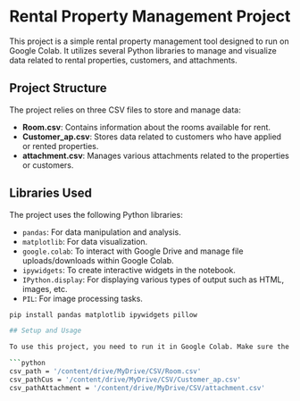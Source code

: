 # Rental Property Management Project

This project is a simple rental property management tool designed to run on Google Colab. It utilizes several Python libraries to manage and visualize data related to rental properties, customers, and attachments.

## Project Structure

The project relies on three CSV files to store and manage data:

- **Room.csv**: Contains information about the rooms available for rent.
- **Customer_ap.csv**: Stores data related to customers who have applied or rented properties.
- **attachment.csv**: Manages various attachments related to the properties or customers.

## Libraries Used

The project uses the following Python libraries:

- `pandas`: For data manipulation and analysis.
- `matplotlib`: For data visualization.
- `google.colab`: To interact with Google Drive and manage file uploads/downloads within Google Colab.
- `ipywidgets`: To create interactive widgets in the notebook.
- `IPython.display`: For displaying various types of output such as HTML, images, etc.
- `PIL`: For image processing tasks.

```bash
pip install pandas matplotlib ipywidgets pillow

## Setup and Usage

To use this project, you need to run it in Google Colab. Make sure the required CSV files are uploaded to your Google Drive and update the file paths accordingly.

```python
csv_path = '/content/drive/MyDrive/CSV/Room.csv'
csv_pathCus = '/content/drive/MyDrive/CSV/Customer_ap.csv'
csv_pathAttachment = '/content/drive/MyDrive/CSV/attachment.csv'
